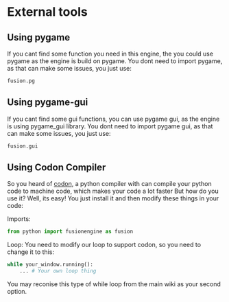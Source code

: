 # External tools

## Using pygame
If you cant find some function you need in this engine, the you could use pygame as the engine is build on pygame. You dont need to import pygame, as that can make some issues, you just use:
```python
fusion.pg
```

## Using pygame-gui
If you cant find some gui functions, you can use pygame gui, as the engine is using pygame_gui library. You dont need to import pygame gui, as that can make some issues, you just use:
```python
fusion.gui
```

## Using Codon Compiler
So you heard of [codon](https://docs.exaloop.io/codon/), a python compiler with can compile your python code to machine code, which makes your code a lot faster But how do you use it? Well, its easy! You just install it and then modify these things in your code:

Imports:
```python
from python import fusionengine as fusion
```

Loop:
You need to modify our loop to support codon, so you need to change it to this:
```python
while your_window.running():
    ... # Your own loop thing
```
You may reconise this type of while loop from the main wiki as your second option.